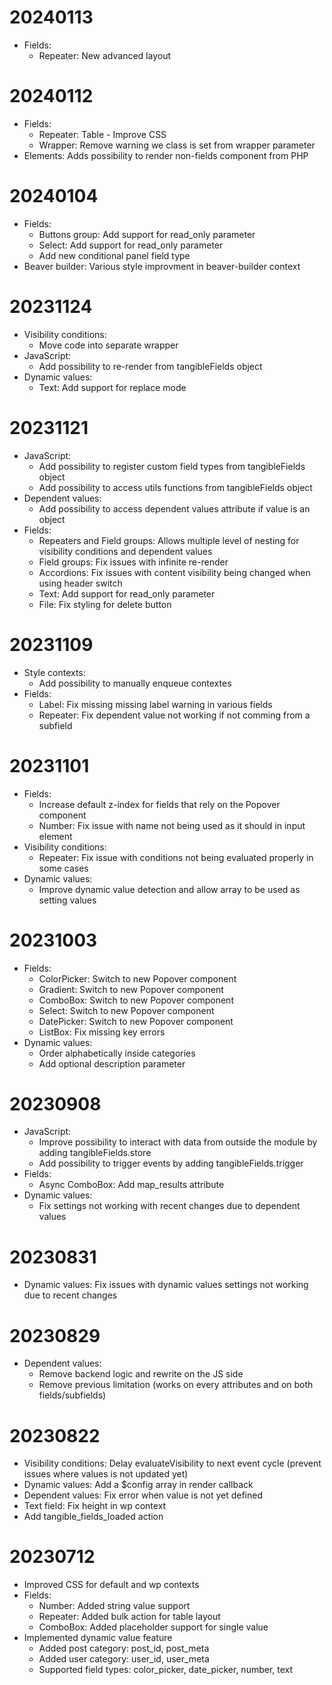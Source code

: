 # 20240113

- Fields:
    - Repeater: New advanced layout 

# 20240112

- Fields:
    - Repeater: Table - Improve CSS
    - Wrapper: Remove warning we class is set from wrapper parameter
- Elements: Adds possibility to render non-fields component from PHP

# 20240104

- Fields:
    - Buttons group: Add support for read_only parameter
    - Select: Add support for read_only parameter
    - Add new conditional panel field type
- Beaver builder: Various style improvment in beaver-builder context

# 20231124

- Visibility conditions:
    - Move code into separate wrapper
- JavaScript:
    - Add possibility to re-render from tangibleFields object
- Dynamic values:
    - Text: Add support for replace mode

# 20231121

- JavaScript:
    - Add possibility to register custom field types from tangibleFields object
    - Add possibility to access utils functions from tangibleFields object
- Dependent values:
    - Add possibility to access dependent values attribute if value is an object
- Fields:
    - Repeaters and Field groups: Allows multiple level of nesting for visibility conditions and dependent values
    - Field groups: Fix issues with infinite re-render
    - Accordions: Fix issues with content visibility being changed when using header switch
    - Text: Add support for read_only parameter
    - File: Fix styling for delete button

# 20231109

- Style contexts:
    - Add possibility to manually enqueue contextes
- Fields:
    - Label: Fix missing missing label warning in various fields
    - Repeater: Fix dependent value not working if not comming from a subfield

# 20231101

- Fields:
    - Increase default z-index for fields that rely on the Popover component
    - Number: Fix issue with name not being used as it should in input element
- Visibility conditions:
    - Repeater: Fix issue with conditions not being evaluated properly in some cases
- Dynamic values:
    - Improve dynamic value detection and allow array to be used as setting values

# 20231003

- Fields:
    - ColorPicker: Switch to new Popover component
    - Gradient: Switch to new Popover component
    - ComboBox: Switch to new Popover component
    - Select: Switch to new Popover component
    - DatePicker: Switch to new Popover component
    - ListBox: Fix missing key errors
- Dynamic values:
    - Order alphabetically inside categories
    - Add optional description parameter

# 20230908

- JavaScript:
    - Improve possibility to interact with data from outside the module by adding tangibleFields.store
    - Add possibility to trigger events by adding tangibleFields.trigger
- Fields:
    - Async ComboBox: Add map_results attribute
- Dynamic values:
    - Fix settings not working with recent changes due to dependent values

# 20230831

- Dynamic values: Fix issues with dynamic values settings not working due to recent changes

# 20230829

- Dependent values: 
    - Remove backend logic and rewrite on the JS side
    - Remove previous limitation (works on every attributes and on both fields/subfields)

# 20230822

- Visibility conditions: Delay evaluateVisibility to next event cycle (prevent issues where values is not updated yet)
- Dynamic values: Add a $config array in render callback
- Dependent values: Fix error when value is not yet defined
- Text field: Fix height in wp context
- Add tangible_fields_loaded action

# 20230712

- Improved CSS for default and wp contexts
- Fields:
    - Number: Added string value support
    - Repeater: Added bulk action for table layout
    - ComboBox: Added placeholder support for single value
- Implemented dynamic value feature
    - Added post category: post_id, post_meta
    - Added user category: user_id, user_meta
    - Supported field types: color_picker, date_picker, number, text
